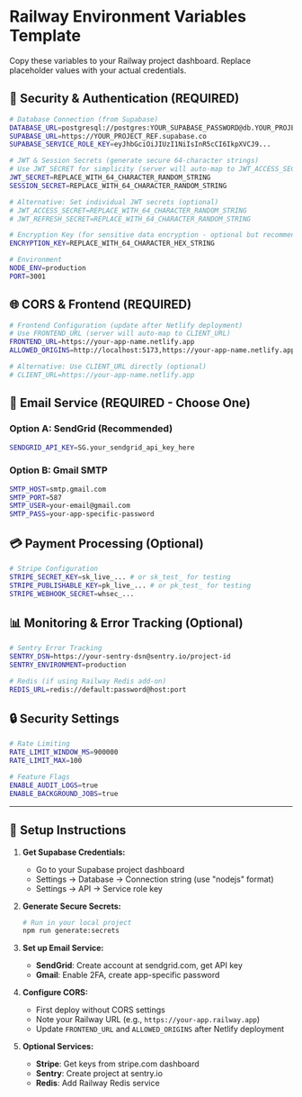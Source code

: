 # Railway Environment Variables Template

Copy these variables to your Railway project dashboard.
Replace placeholder values with your actual credentials.

## 🔐 Security & Authentication (REQUIRED)

```bash
# Database Connection (from Supabase)
DATABASE_URL=postgresql://postgres:YOUR_SUPABASE_PASSWORD@db.YOUR_PROJECT_REF.supabase.co:5432/postgres
SUPABASE_URL=https://YOUR_PROJECT_REF.supabase.co
SUPABASE_SERVICE_ROLE_KEY=eyJhbGciOiJIUzI1NiIsInR5cCI6IkpXVCJ9...

# JWT & Session Secrets (generate secure 64-character strings)
# Use JWT_SECRET for simplicity (server will auto-map to JWT_ACCESS_SECRET & JWT_REFRESH_SECRET)
JWT_SECRET=REPLACE_WITH_64_CHARACTER_RANDOM_STRING
SESSION_SECRET=REPLACE_WITH_64_CHARACTER_RANDOM_STRING

# Alternative: Set individual JWT secrets (optional)
# JWT_ACCESS_SECRET=REPLACE_WITH_64_CHARACTER_RANDOM_STRING
# JWT_REFRESH_SECRET=REPLACE_WITH_64_CHARACTER_RANDOM_STRING

# Encryption Key (for sensitive data encryption - optional but recommended)
ENCRYPTION_KEY=REPLACE_WITH_64_CHARACTER_HEX_STRING

# Environment
NODE_ENV=production
PORT=3001
```

## 🌐 CORS & Frontend (REQUIRED)

```bash
# Frontend Configuration (update after Netlify deployment)
# Use FRONTEND_URL (server will auto-map to CLIENT_URL)
FRONTEND_URL=https://your-app-name.netlify.app
ALLOWED_ORIGINS=http://localhost:5173,https://your-app-name.netlify.app

# Alternative: Use CLIENT_URL directly (optional)
# CLIENT_URL=https://your-app-name.netlify.app
```

## 📧 Email Service (REQUIRED - Choose One)

### Option A: SendGrid (Recommended)
```bash
SENDGRID_API_KEY=SG.your_sendgrid_api_key_here
```

### Option B: Gmail SMTP
```bash
SMTP_HOST=smtp.gmail.com
SMTP_PORT=587
SMTP_USER=your-email@gmail.com
SMTP_PASS=your-app-specific-password
```

## 💳 Payment Processing (Optional)

```bash
# Stripe Configuration
STRIPE_SECRET_KEY=sk_live_... # or sk_test_ for testing
STRIPE_PUBLISHABLE_KEY=pk_live_... # or pk_test_ for testing
STRIPE_WEBHOOK_SECRET=whsec_...
```

## 📊 Monitoring & Error Tracking (Optional)

```bash
# Sentry Error Tracking
SENTRY_DSN=https://your-sentry-dsn@sentry.io/project-id
SENTRY_ENVIRONMENT=production

# Redis (if using Railway Redis add-on)
REDIS_URL=redis://default:password@host:port
```

## 🔒 Security Settings

```bash
# Rate Limiting
RATE_LIMIT_WINDOW_MS=900000
RATE_LIMIT_MAX=100

# Feature Flags
ENABLE_AUDIT_LOGS=true
ENABLE_BACKGROUND_JOBS=true
```

---

## 📝 Setup Instructions

1. **Get Supabase Credentials:**
   - Go to your Supabase project dashboard
   - Settings → Database → Connection string (use "nodejs" format)
   - Settings → API → Service role key

2. **Generate Secure Secrets:**
   ```bash
   # Run in your local project
   npm run generate:secrets
   ```

3. **Set up Email Service:**
   - **SendGrid**: Create account at sendgrid.com, get API key
   - **Gmail**: Enable 2FA, create app-specific password

4. **Configure CORS:**
   - First deploy without CORS settings
   - Note your Railway URL (e.g., `https://your-app.railway.app`)
   - Update `FRONTEND_URL` and `ALLOWED_ORIGINS` after Netlify deployment

5. **Optional Services:**
   - **Stripe**: Get keys from stripe.com dashboard
   - **Sentry**: Create project at sentry.io
   - **Redis**: Add Railway Redis service